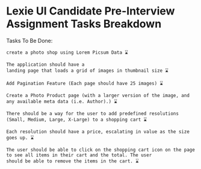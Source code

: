 # Lexie UI Candidate Pre-Interview Assignment Tasks Breakdown

Tasks To Be Done:

```
create a photo shop using Lorem Picsum Data ⌛
```

```
The application should have a
landing page that loads a grid of images in thumbnail size ⌛
```

```
Add Pagination Feature (Each page should have 25 images) ⌛
```

```
Create a Photo Product page (with a larger version of the image, and any available meta data (i.e. Author).) ⌛
```

```
There should be a way for the user to add predefined resolutions (Small, Medium, Large, X-Large) to a shopping cart ⌛
```

```
Each resolution should have a price, escalating in value as the size goes up. ⌛
```

```
The user should be able to click on the shopping cart icon on the page to see all items in their cart and the total. The user
should be able to remove the items in the cart. ⌛
```
